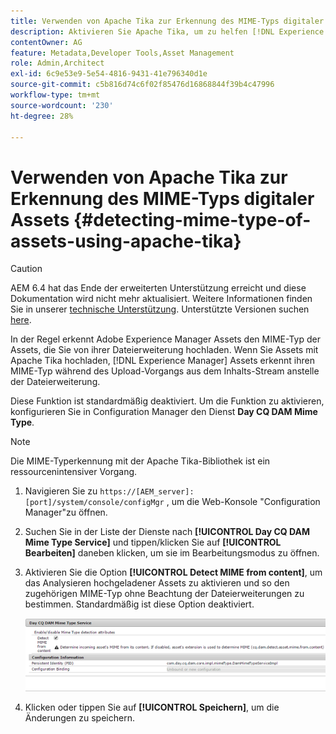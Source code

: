 ```yaml
---
title: Verwenden von Apache Tika zur Erkennung des MIME-Typs digitaler Assets
description: Aktivieren Sie Apache Tika, um zu helfen [!DNL Experience Manager] Assets erkennen den MIME-Typ von Assets aus dem Inhalts-Stream während des Upload-Vorgangs anstelle der Dateierweiterung.
contentOwner: AG
feature: Metadata,Developer Tools,Asset Management
role: Admin,Architect
exl-id: 6c9e53e9-5e54-4816-9431-41e796340d1e
source-git-commit: c5b816d74c6f02f85476d16868844f39b4c47996
workflow-type: tm+mt
source-wordcount: '230'
ht-degree: 28%

---
```


# Verwenden von Apache Tika zur Erkennung des MIME-Typs digitaler Assets {#detecting-mime-type-of-assets-using-apache-tika}

>[!CAUTION]
>
>AEM 6.4 hat das Ende der erweiterten Unterstützung erreicht und diese Dokumentation wird nicht mehr aktualisiert. Weitere Informationen finden Sie in unserer [technische Unterstützung](https://helpx.adobe.com/de/support/programs/eol-matrix.html). Unterstützte Versionen suchen [here](https://experienceleague.adobe.com/docs/?lang=de).

In der Regel erkennt Adobe Experience Manager Assets den MIME-Typ der Assets, die Sie von ihrer Dateierweiterung hochladen. Wenn Sie Assets mit Apache Tika hochladen, [!DNL Experience Manager] Assets erkennt ihren MIME-Typ während des Upload-Vorgangs aus dem Inhalts-Stream anstelle der Dateierweiterung.

Diese Funktion ist standardmäßig deaktiviert.  Um die Funktion zu aktivieren, konfigurieren Sie in Configuration Manager den Dienst **Day CQ DAM Mime Type**.

>[!NOTE]
>
>Die MIME-Typerkennung mit der Apache Tika-Bibliothek ist ein ressourcenintensiver Vorgang.

1. Navigieren Sie zu `https://[AEM_server]:[port]/system/console/configMgr` , um die Web-Konsole &quot;Configuration Manager&quot;zu öffnen.
1. Suchen Sie in der Liste der Dienste nach **[!UICONTROL Day CQ DAM Mime Type Service]** und tippen/klicken Sie auf **[!UICONTROL Bearbeiten]** daneben klicken, um sie im Bearbeitungsmodus zu öffnen.

1. Aktivieren Sie die Option **[!UICONTROL Detect MIME from content]**, um das Analysieren hochgeladener Assets zu aktivieren und so den zugehörigen MIME-Typ ohne Beachtung der Dateierweiterungen zu bestimmen. Standardmäßig ist diese Option deaktiviert. 

   ![chlimage_1-333](assets/chlimage_1-333.png)

1. Klicken oder tippen Sie auf **[!UICONTROL Speichern]**, um die Änderungen zu speichern.
